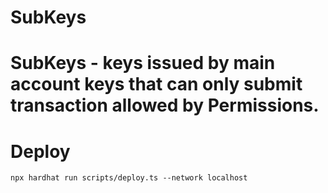 # SubKeys

# SubKeys - keys issued by main account keys that can only submit transaction allowed by Permissions.

# Deploy

```
npx hardhat run scripts/deploy.ts --network localhost
```